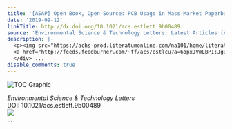 ```yaml
---
title: '[ASAP] Open Book, Open Source: PCB Usage in Mass-Market Paperback Book Adhesives'
date: '2019-09-12'
linkTitle: http://dx.doi.org/10.1021/acs.estlett.9b00489
source: 'Environmental Science & Technology Letters: Latest Articles (ACS Publications)'
description: |-
  <p><img src="https://achs-prod.literatumonline.com/na101/home/literatum/publisher/achs/journals/content/estlcu/0/estlcu.ahead-of-print/acs.estlett.9b00489/20190912/images/medium/ez9b00489_0003.gif" alt="TOC Graphic"/></p><div><cite>Environmental Science & Technology Letters</cite></div><div>DOI: 10.1021/acs.estlett.9b00489</div><div class="feedflare">
  <a href="http://feeds.feedburner.com/~ff/acs/estlcu?a=6opxJVmLBPI:JgBATeEXD2c:yIl2AUoC8zA"><img src="http://feeds.feedburner.com/~ff/acs/estlcu?d=yIl2AUoC8zA" border="0"></img></a>
  </div> ...
disable_comments: true
---
```

<p><img src="https://achs-prod.literatumonline.com/na101/home/literatum/publisher/achs/journals/content/estlcu/0/estlcu.ahead-of-print/acs.estlett.9b00489/20190912/images/medium/ez9b00489_0003.gif" alt="TOC Graphic"/></p><div><cite>Environmental Science & Technology Letters</cite></div><div>DOI: 10.1021/acs.estlett.9b00489</div><div class="feedflare">
<a href="http://feeds.feedburner.com/~ff/acs/estlcu?a=6opxJVmLBPI:JgBATeEXD2c:yIl2AUoC8zA"><img src="http://feeds.feedburner.com/~ff/acs/estlcu?d=yIl2AUoC8zA" border="0"></img></a>
</div> ...